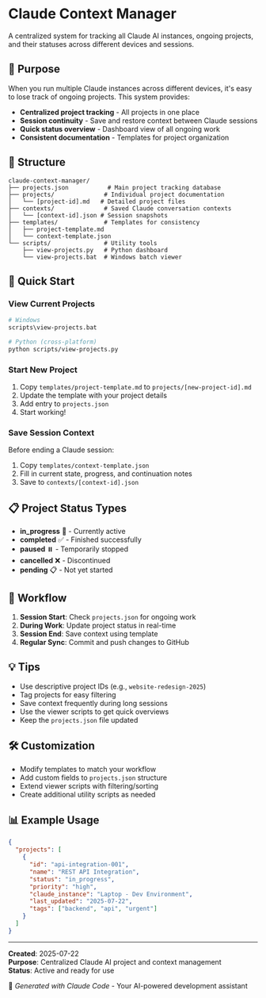 # Claude Context Manager

A centralized system for tracking all Claude AI instances, ongoing projects, and their statuses across different devices and sessions.

## 🎯 Purpose

When you run multiple Claude instances across different devices, it's easy to lose track of ongoing projects. This system provides:

- **Centralized project tracking** - All projects in one place
- **Session continuity** - Save and restore context between Claude sessions
- **Quick status overview** - Dashboard view of all ongoing work
- **Consistent documentation** - Templates for project organization

## 📁 Structure

```
claude-context-manager/
├── projects.json           # Main project tracking database
├── projects/              # Individual project documentation
│   └── [project-id].md   # Detailed project files
├── contexts/              # Saved Claude conversation contexts
│   └── [context-id].json # Session snapshots
├── templates/             # Templates for consistency
│   ├── project-template.md
│   └── context-template.json
└── scripts/               # Utility tools
    ├── view-projects.py   # Python dashboard
    └── view-projects.bat  # Windows batch viewer
```

## 🚀 Quick Start

### View Current Projects
```bash
# Windows
scripts\view-projects.bat

# Python (cross-platform)
python scripts/view-projects.py
```

### Start New Project
1. Copy `templates/project-template.md` to `projects/[new-project-id].md`
2. Update the template with your project details
3. Add entry to `projects.json`
4. Start working!

### Save Session Context
Before ending a Claude session:
1. Copy `templates/context-template.json`
2. Fill in current state, progress, and continuation notes
3. Save to `contexts/[context-id].json`

## 📋 Project Status Types

- **in_progress** 🔄 - Currently active
- **completed** ✅ - Finished successfully  
- **paused** ⏸️ - Temporarily stopped
- **cancelled** ❌ - Discontinued
- **pending** 📋 - Not yet started

## 🔧 Workflow

1. **Session Start**: Check `projects.json` for ongoing work
2. **During Work**: Update project status in real-time
3. **Session End**: Save context using template
4. **Regular Sync**: Commit and push changes to GitHub

## 💡 Tips

- Use descriptive project IDs (e.g., `website-redesign-2025`)
- Tag projects for easy filtering
- Save context frequently during long sessions
- Use the viewer scripts to get quick overviews
- Keep the `projects.json` file updated

## 🛠️ Customization

- Modify templates to match your workflow
- Add custom fields to `projects.json` structure
- Extend viewer scripts with filtering/sorting
- Create additional utility scripts as needed

## 📊 Example Usage

```json
{
  "projects": [
    {
      "id": "api-integration-001",
      "name": "REST API Integration",
      "status": "in_progress",
      "priority": "high",
      "claude_instance": "Laptop - Dev Environment",
      "last_updated": "2025-07-22",
      "tags": ["backend", "api", "urgent"]
    }
  ]
}
```

---

**Created**: 2025-07-22  
**Purpose**: Centralized Claude AI project and context management  
**Status**: Active and ready for use

🤖 *Generated with Claude Code* - Your AI-powered development assistant